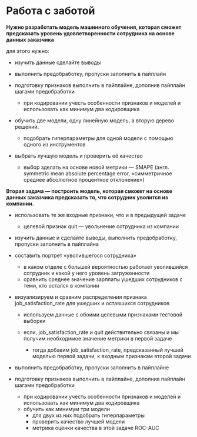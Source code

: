 # Работа с заботой


**Нужно разработать модель машинного обучения, которая сможет предсказать уровень удовлетворенности сотрудника на основе данных заказчика**

 для этого нужно:
- изучить данные сделайте выводы
- выполнить предобработку, пропуски заполнить в пайплайн

- подготовку признаков выполнить в пайплайне, дополнив пайплайн шагами предобработки
    - при кодировании учесть особенности признаков и моделей и использовать как минимум два кодировщика

- обучить  две модели, одну линейную модель, а вторую дерево решений.
  - подобрать гиперпараметры для одной модели с помощью одного из инструментов

- выбрать лучшую модель и проверить её качество
  - выбор зделать на основе новой метрики — SMAPE (англ. symmetric mean absolute percentage error, «симметричное среднее абсолютное процентное отклонение»)


**Вторая задача — построить модель, которая сможет на основе данных заказчика предсказать то, что сотрудник уволится из компании.**

- использовать те же входные признаки, что и в предыдущей задаче
  - целевой признак quit — увольнение сотрудника из компании

 - изучить данные и сделайте выводы, выполнить предобработку, пропуски заполнить в пайплайна
     
- составить портрет «уволившегося сотрудника»
  - в каком отделе с большей вероятностью работает уволившийся сотрудник и какой у него уровень загруженности
  - сравнить среднее значение зарплаты ушедших сотрудников с теми, кто остался в компании

- визуализируем и сравним распределения признака job_satisfaction_rate для ушедших и оставшихся сотрудников
  - используем данные с обоими целевыми признаками тестовой выборки

  - если, job_satisfaction_rate и quit действительно связаны и мы получим необходимое значение метрики в первой задаче
    - тогда добавим job_satisfaction_rate, предсказанный лучшей моделью первой задачи, к входным признакам второй задачи

- выполнить предобработку, пропуски заполнить в пайплайне

- подготовку признаков выполнить в пайплайне, дополнив пайплайн шагами предобработки
    - при кодировании учесть особенности признаков и моделей и использовать как минимум два кодировщика
    - обучить как минимум три модели
      - для двух из них подобрать гиперпараметры
      - проверить качество лучшей модели
      - метрика оценки качества в этой задаче ROC-AUC
